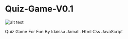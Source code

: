 # Quiz-Game-V0.1

![alt text](https://www.wonderful-apps.com/wp-content/uploads/2020/10/02_preview_landing-678x381.jpg)

Quiz Game For Fun 
By Idaissa Jamal 
. Html Css JavaScript
